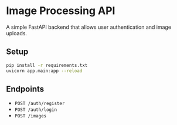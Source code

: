 # Image Processing API

A simple FastAPI backend that allows user authentication and image uploads.

## Setup
```bash
pip install -r requirements.txt
uvicorn app.main:app --reload
```

## Endpoints
- `POST /auth/register`
- `POST /auth/login`
- `POST /images`
```